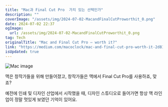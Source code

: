 ```yaml
---
title: "Mac과 Final Cut Pro  가치 있는 선택인가"
description: ""
coverImage: "/assets/img/2024-07-02-MacandFinalCutProworthit_0.png"
date: 2024-07-02 22:37
ogImage: 
  url: /assets/img/2024-07-02-MacandFinalCutProworthit_0.png
tag: Tech
originalTitle: "Mac and Final Cut Pro — worth it?"
link: "https://medium.com/macoclock/mac-and-final-cut-pro-worth-it-2d81b3e739c3"
isUpdated: true
---
```







![Mac image](/assets/img/2024-07-02-MacandFinalCutProworthit_0.png)

맥은 창작가들을 위해 만들어졌고, 창작가들은 맥에서 Final Cut Pro를 사용하죠, 맞죠?

예전에 인쇄 및 디자인 산업에서 시작했을 때, 디자인 스튜디오로 들어가면 항상 맥 라인업이 정말 멋있게 보였던 기억이 있어요.
